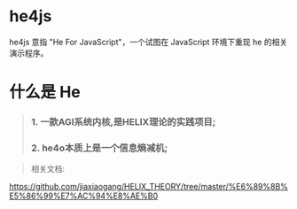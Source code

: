 # he4js

he4js 意指 "He For JavaScript"，一个试图在 JavaScript 环境下重现 he 的相关演示程序。

# 什么是 He

> ### 1. 一款AGI系统内核,是HELIX理论的实践项目;
> ### 2. he4o本质上是一个信息熵减机;

> 相关文档:

<https://github.com/jiaxiaogang/HELIX_THEORY/tree/master/%E6%89%8B%E5%86%99%E7%AC%94%E8%AE%B0>


